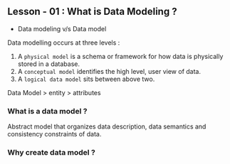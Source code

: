 ## Lesson - 01 : What is Data Modeling ?

- Data modeling v/s Data model

Data modelling occurs at three levels : 
1. A `physical model` is a schema or framework for how data is physically stored in a database.
2. A `conceptual model` identifies the high level, user view of data.
3. A `logical data model` sits between above two.

Data Model > entity > attributes 

### What is a data model ? 
Abstract model that organizes data description, data semantics and consistency constraints of data.

### Why create data model ?
